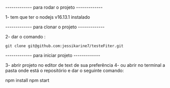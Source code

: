 ------------- para rodar o projeto -------------

1- tem que ter o nodejs v16.13.1 instalado

------------- para clonar o projeto -------------

2- dar o comando :  

	git clone git@github.com:jessikarine7/testeFiter.git

------------- para iniciar projeto -------------

3- abrir projeto no editor de text de sua preferência
4- ou abrir no terminal a pasta onde está o repositório e dar
o seguinte comando:
	
  npm install
	npm start
